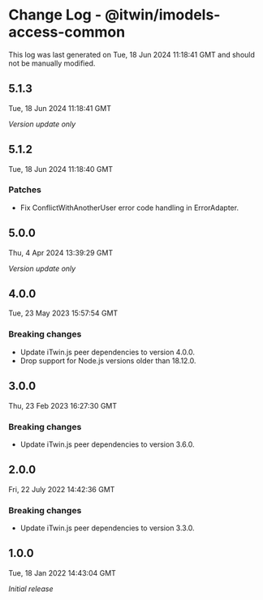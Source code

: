 # Change Log - @itwin/imodels-access-common

This log was last generated on Tue, 18 Jun 2024 11:18:41 GMT and should not be manually modified.

## 5.1.3
Tue, 18 Jun 2024 11:18:41 GMT

_Version update only_

## 5.1.2
Tue, 18 Jun 2024 11:18:40 GMT

### Patches

- Fix ConflictWithAnotherUser error code handling in ErrorAdapter.

## 5.0.0
Thu, 4 Apr 2024 13:39:29 GMT

_Version update only_

## 4.0.0
Tue, 23 May 2023 15:57:54 GMT

### Breaking changes

- Update iTwin.js peer dependencies to version 4.0.0.
- Drop support for Node.js versions older than 18.12.0.

## 3.0.0
Thu, 23 Feb 2023 16:27:30 GMT

### Breaking changes

- Update iTwin.js peer dependencies to version 3.6.0.

## 2.0.0
Fri, 22 July 2022 14:42:36 GMT

### Breaking changes

- Update iTwin.js peer dependencies to version 3.3.0.

## 1.0.0
Tue, 18 Jan 2022 14:43:04 GMT

_Initial release_

